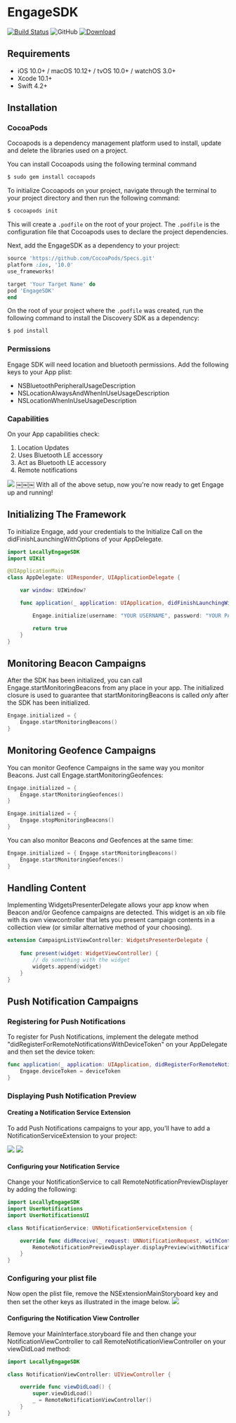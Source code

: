 # EngageSDK
[![Build Status](https://travis-ci.com/locally-io/ios-engage-sdk.svg?branch=master)](https://travis-ci.com/locally-io/ios-engage-sdk) ![GitHub](https://img.shields.io/github/license/locally-io/ios-engage-sdk.svg) [ ![Download](https://api.bintray.com/packages/locally/engage/core/images/download.svg?version=1.0.3) ](https://bintray.com/locally/engage/core/1.0.3/link)
## Requirements

- iOS 10.0+ / macOS 10.12+ / tvOS 10.0+ / watchOS 3.0+
- Xcode 10.1+
- Swift 4.2+

## Installation

### CocoaPods
Cocoapods is a dependency management platform used to install, update and delete the libraries used on a project.  

You can  install Cocoapods using the following terminal command

```ruby
$ sudo gem install cocoapods
```

To initialize Cocoapods on your project, navigate through the terminal to your project directory and then run the following command:
```ruby
$ cocoapods init
```

This will create a `.podfile` on the root of your project. The `.podfile` is the configuration file that Cocoapods uses to declare the project dependencies. 

Next, add the EngageSDK as a dependency to your project:

```ruby
source 'https://github.com/CocoaPods/Specs.git'
platform :ios, '10.0'
use_frameworks!

target 'Your Target Name' do
pod 'EngageSDK'
end
```

On the root of your project where the `.podfile` was created, run the following command to install the Discovery SDK as a dependency:

```ruby
$ pod install
```


### Permissions

Engage SDK will need location and bluetooth permissions. Add the following keys to your App plist:  

- NSBluetoothPeripheralUsageDescription
- NSLocationAlwaysAndWhenInUseUsageDescription
- NSLocationWhenInUseUsageDescription

### Capabilities

On your App capabilities check:  

1. Location Updates
2. Uses Bluetooth LE accessory
3. Act as Bluetooth LE accessory
4. Remote notifications
  
![](https://raw.githubusercontent.com/locally-io/ios-engage-sdk/master/Screenshots/capabilities.png)
￼￼￼
With all of the above setup, now you're now ready to get Engage up and running!


## Initializing The Framework  

To initialize Engage, add your credentials to the Initialize Call on the didFinishLaunchingWithOptions of your AppDelegate.

```swift
import LocallyEngageSDK
import UIKit

@UIApplicationMain
class AppDelegate: UIResponder, UIApplicationDelegate {

	var window: UIWindow?

	func application(_ application: UIApplication, didFinishLaunchingWithOptions launchOptions: [UIApplication.LaunchOptionsKey: Any]?) -> Bool {

		Engage.initialize(username: "YOUR USERNAME", password: "YOUR PASSWORD")

		return true
	}
}
```
  
  

## Monitoring Beacon Campaigns

After the SDK has been initialized, you can call Engage.startMonitoringBeacons from any place in your app. The initialized closure is used to guarantee that startMonitoringBeacons is called _only_ after the SDK has been initialized.

```swift
Engage.initialized = {
	Engage.startMonitoringBeacons()
}
```
  

## Monitoring Geofence Campaigns

You can monitor Geofence Campaigns in the same way you monitor Beacons. Just call Engage.startMonitoringGeofences:

```swift
Engage.initialized = {
	Engage.startMonitoringGeofences()
}
```

```swift
Engage.initialized = {
	Engage.stopMonitoringBeacons()
}
```

You can also monitor Beacons _and_ Geofences at the same time:

```swift
Engage.initialized = { Engage.startMonitoringBeacons()
	Engage.startMonitoringGeofences()
}
```
## Handling Content

Implementing WidgetsPresenterDelegate allows your app know when Beacon and/or Geofence campaigns are detected.
This widget is an xib file with its own viewcontroller that lets you present campaign contents
in a collection view (or similar alternative method of your choosing).
```swift
extension CampaignListViewController: WidgetsPresenterDelegate {
    
    func present(widget: WidgetViewController) {
    	// do something with the widget
        widgets.append(widget)
    }
}
```

## Push Notification Campaigns

### Registering for Push Notifications  
To register for Push Notifications, implement the delegate method "didRegisterForRemoteNotificationsWithDeviceToken" on your AppDelegate and then set the device token:

```swift
func application(_ application: UIApplication, didRegisterForRemoteNotificationsWithDeviceToken deviceToken: Data) {
	Engage.deviceToken = deviceToken
}
```

### Displaying Push Notification Preview  
  
####  Creating a Notification Service Extension
To add Push Notifications campaigns to your app, you'll have to add a NotificationServiceExtension to your project:

![](https://raw.githubusercontent.com/locally-io/ios-engage-sdk/master/Screenshots/target.png) ![](https://raw.githubusercontent.com/locally-io/ios-engage-sdk/master/Screenshots/service_extension.png)


####  Configuring your Notification Service

Change your NotificationService to call RemoteNotificationPreviewDisplayer by adding the following:

```swift
import LocallyEngageSDK
import UserNotifications
import UserNotificationsUI

class NotificationService: UNNotificationServiceExtension {

	override func didReceive(_ request: UNNotificationRequest, withContentHandler contentHandler: @escaping (UNNotificationContent) -> Void) {
		RemoteNotificationPreviewDisplayer.displayPreview(withNotificationRequest: request, andHandler: contentHandler)
	}
}

``` 

###  Configuring your plist file
Now open the plist file, remove the NSExtensionMainStoryboard key and then set the other keys as illustrated in the image below.
![](https://raw.githubusercontent.com/locally-io/ios-engage-sdk/master/Screenshots/content_keys.png)

####  Configuring the Notification View Controller

Remove your MainInterface.storyboard file and then change your NotificationViewController to call RemoteNotificationViewController on your viewDidLoad method:

```swift
import LocallyEngageSDK

class NotificationViewController: UIViewController {

	override func viewDidLoad() {
		super.viewDidLoad()
		_ = RemoteNotificationViewController()
	}
}
```
